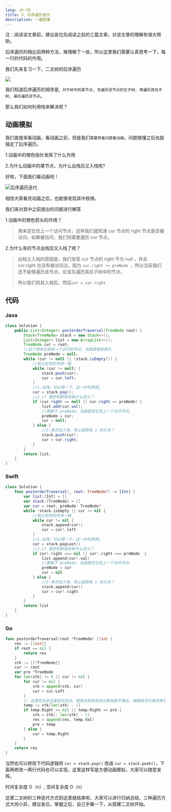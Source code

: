 ```yaml
---
lang: zh-CN
title: 5、后序遍历迭代
description: 一遍就懂
---
```


注：阅读该文章前，建议各位先阅读之前的三篇文章，对该文章的理解有很大帮助。

后序遍历的相比前两种方法，难理解了一些，所以这里我们需要认真思考一下，每一行的代码的作用。

我们先来复习一下，二叉树的后序遍历

![](https://chengxuchu-1301103198.cos.ap-beijing.myqcloud.com/Photo/202304162353567.gif)

我们知道后序遍历的顺序是,` 对于树中的某节点, 先遍历该节点的左子树, 再遍历其右子树, 最后遍历该节点`。

那么我们如何利用栈来解决呢？

## 动画模拟

我们直接来看动画，看动画之前，但是我们`需要带着问题看动画`，问题搞懂之后也就搞定了后序遍历。

1.动画中的橙色指针发挥了什么作用

2.为什么动画中的某节点，为什么出栈后又入栈呢?

好啦，下面我们看动画吧！

![后序遍历迭代](https://chengxuchu-1301103198.cos.ap-beijing.myqcloud.com/Photo/202304162353750.gif)

相信大家看完动画之后，也能够发现其中规律。

我们来对其中之前提出的问题进行解答

1.动画中的橙色箭头的作用？

> 用来定位住上一个访问节点，这样我们就知道 cur 节点的 right 节点是否被访问，如果被访问，我们则需要遍历 cur 节点。

2.为什么有的节点出栈后又入栈了呢？

> 出栈又入栈的原因是，我们发现 cur 节点的 right 不为 null ，并且 cur.right 也没有被访问过。因为 `cur.right != preNode `，所以当前我们还不能够遍历该节点，应该先遍历其右子树中的节点。
>
> 所以我们将其入栈后，然后`cur = cur.right`

## 代码

### Java

```java
class Solution {
    public List<Integer> postorderTraversal(TreeNode root) {
        Stack<TreeNode> stack = new Stack<>();
        List<Integer> list = new ArrayList<>();
        TreeNode cur = root;
        //这个用来记录前一个访问的节点，也就是橙色箭头
        TreeNode preNode = null;
        while (cur != null || !stack.isEmpty()) {
            //和之前写的中序一致
            while (cur != null) {
                stack.push(cur);
                cur = cur.left;
            }
            //1.出栈，可以想一下，这一步的原因。
            cur = stack.pop();
            //2.if 里的判断语句有什么含义？
            if (cur.right == null || cur.right == preNode) {
                list.add(cur.val);
                //更新下 preNode，也就是定位住上一个访问节点。
                preNode = cur;
                cur = null;
            } else {
                //3.再次压入栈，和上面那条 1 的关系？
                stack.push(cur);
                cur = cur.right;
            }
        }
        return list;
    }
}
```

### Swift

```swift
class Solution {
    func postorderTraversal(_ root: TreeNode?) -> [Int] {
        var list:[Int] = []
        var stack:[TreeNode] = []
        var cur = root, preNode: TreeNode?
        while !stack.isEmpty || cur != nil {
            //和之前写的中序一致
            while cur != nil {
                stack.append(cur!)
                cur = cur!.left
            }
            //1.出栈，可以想一下，这一步的原因。
            cur = stack.popLast()
            //2.if 里的判断语句有什么含义？
            if cur!.right === nil || cur!.right === preNode  {
                list.append(cur!.val)
                //更新下 preNode，也就是定位住上一个访问节点。
                preNode = cur
                cur = nil
            } else {
                //3.再次压入栈，和上面那条 1 的关系？
                stack.append(cur!)
                cur = cur!.right
            }
        }
        return list
    }
}
```

### Go

```go
func postorderTraversal(root *TreeNode) []int {
    res := []int{}
    if root == nil {
        return res
    }
    stk := []*TreeNode{}
    cur := root
    var pre *TreeNode
    for len(stk) != 0 || cur != nil {
        for cur != nil {
            stk = append(stk, cur)
            cur = cur.Left
        }
        // 这里符合本文最后的说法，使用先获取栈顶元素但是不弹出，根据栈顶元素的情况进行响应的处理。
        temp := stk[len(stk) - 1]
        if temp.Right == nil || temp.Right == pre {
            stk = stk[: len(stk) - 1]
            res = append(res, temp.Val)
            pre = temp
        } else {
            cur = temp.Right
        }
    }
    return res
}
```

当然也可以修改下代码逻辑将 `cur = stack.pop()` 改成 `cur = stack.peek()`，下面再修改一两行代码也可以实现，这里这样写是方便动画模拟，大家可以随意发挥。

时间复杂度 O（n）, 空间复杂度 O（n）

这里二叉树的三种迭代方式到这里就结束啦，大家可以进行归纳总结，三种遍历方式大同小异，建议各位，掌握之后，自己手撕一下，从搭建二叉树开始。
